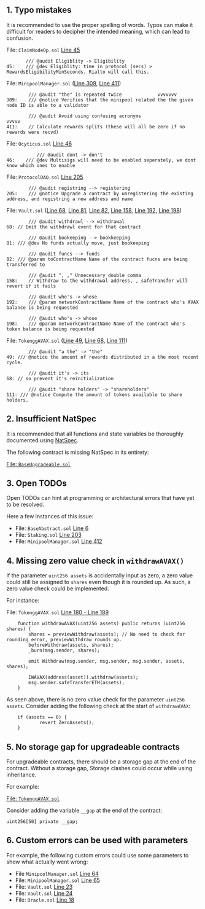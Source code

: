 ## 1. Typo mistakes

It is recommended to use the proper spelling of words. Typos can make it difficult for readers to decipher the intended meaning, which can lead to confusion.

File: `ClaimNodeOp.sol` [Line 45](https://github.com/code-423n4/2022-12-gogopool/blob/1c30b320b7105e57c92232408bc795b6d2dfa208/contracts/contract/ClaimNodeOp.sol#L45)

```
       /// @audit Eligiblity -> Eligibility
45:    /// @dev Eligiblity: time in protocol (secs) > RewardsEligibilityMinSeconds. Rialto will call this.
```

File: `MinipoolManager.sol` ([Line 309](https://github.com/code-423n4/2022-12-gogopool/blob/1c30b320b7105e57c92232408bc795b6d2dfa208/contracts/contract/MinipoolManager.sol#L309), [Line 411](https://github.com/code-423n4/2022-12-gogopool/blob/1c30b320b7105e57c92232408bc795b6d2dfa208/contracts/contract/MinipoolManager.sol#L411))

```
        /// @audit "the" is repeated twice             vvvvvvv
309:    /// @notice Verifies that the minipool related the the given node ID is able to a validator

        /// @audit Avoid using confusing acronyms                              vvvvv
411:    // Calculate rewards splits (these will all be zero if no rewards were recvd)
```

File: `Ocyticus.sol` [Line 46](https://github.com/code-423n4/2022-12-gogopool/blob/1c30b320b7105e57c92232408bc795b6d2dfa208/contracts/contract/Ocyticus.sol#L46)

```
           /// @audit dont -> don't
46:	   /// @dev Multisigs will need to be enabled seperately, we dont know which ones to enable
```

File: `ProtocolDAO.sol` [Line 205](https://github.com/code-423n4/2022-12-gogopool/blob/1c30b320b7105e57c92232408bc795b6d2dfa208/contracts/contract/ProtocolDAO.sol#L205)

```
        /// @audit registring --> registering
205:	/// @notice Upgrade a contract by unregistering the existing address, and registring a new address and name
```

File: `Vault.sol` ([Line 68](https://github.com/code-423n4/2022-12-gogopool/blob/1c30b320b7105e57c92232408bc795b6d2dfa208/contracts/contract/Vault.sol#L68), [Line 81](https://github.com/code-423n4/2022-12-gogopool/blob/1c30b320b7105e57c92232408bc795b6d2dfa208/contracts/contract/Vault.sol#L81), [Line 82](https://github.com/code-423n4/2022-12-gogopool/blob/1c30b320b7105e57c92232408bc795b6d2dfa208/contracts/contract/Vault.sol#L82), [Line 158](https://github.com/code-423n4/2022-12-gogopool/blob/1c30b320b7105e57c92232408bc795b6d2dfa208/contracts/contract/Vault.sol#L158), [Line 192](https://github.com/code-423n4/2022-12-gogopool/blob/1c30b320b7105e57c92232408bc795b6d2dfa208/contracts/contract/Vault.sol#L192), [Line 198](https://github.com/code-423n4/2022-12-gogopool/blob/1c30b320b7105e57c92232408bc795b6d2dfa208/contracts/contract/Vault.sol#L198))

```
        /// @audit withdrawl --> withdrawal
68:	// Emit the withdrawl event for that contract

        /// @audit bookeeping --> bookkeeping
81:	/// @dev No funds actually move, just bookeeping

        /// @audit funcs --> funds
82:	/// @param toContractName Name of the contract fucns are being transferred to

        /// @audit ", ," Unnecessary double comma
158:	// Withdraw to the withdrawal address, , safeTransfer will revert if it fails

        /// @audit who's -> whose
192:	/// @param networkContractName Name of the contract who's AVAX balance is being requested

        /// @audit who's -> whose
198:	/// @param networkContractName Name of the contract who's token balance is being requested
```

File: `TokenggAVAX.sol` ([Line 49](https://github.com/code-423n4/2022-12-gogopool/blob/1c30b320b7105e57c92232408bc795b6d2dfa208/contracts/contract/tokens/TokenggAVAX.sol#L49), [Line 68](https://github.com/code-423n4/2022-12-gogopool/blob/1c30b320b7105e57c92232408bc795b6d2dfa208/contracts/contract/tokens/TokenggAVAX.sol#L68), [Line 111](https://github.com/code-423n4/2022-12-gogopool/blob/1c30b320b7105e57c92232408bc795b6d2dfa208/contracts/contract/tokens/TokenggAVAX.sol#L111))

```
        /// @audit "a the" -> "the"
49:	/// @notice the amount of rewards distributed in a the most recent cycle.

        /// @audit it's -> its
68:	// so prevent it's reinitialization

        /// @audit "share holders" -> "shareholders"
111: /// @notice Compute the amount of tokens available to share holders.
```

## 2. Insufficient NatSpec

It is recommended that all functions and state variables be thoroughly documented using [NatSpec](https://docs.soliditylang.org/en/develop/natspec-format.html).

The following contract is missing NatSpec in its entirety:

[File: `BaseUpgradeable.sol`](https://github.com/code-423n4/2022-12-gogopool/blob/main/contracts/contract/BaseUpgradeable.sol)

## 3. Open TODOs

Open TODOs can hint at programming or architectural errors that have yet to be resolved.

Here a few instances of this issue:

- File: `BaseAbstract.sol` [Line 6](https://github.com/code-423n4/2022-12-gogopool/blob/1c30b320b7105e57c92232408bc795b6d2dfa208/contracts/contract/BaseAbstract.sol#L6)
- File: `Staking.sol` [Line 203](https://github.com/code-423n4/2022-12-gogopool/blob/1c30b320b7105e57c92232408bc795b6d2dfa208/contracts/contract/Staking.sol#L203)
- File: `MinipoolManager.sol` [Line 412](https://github.com/code-423n4/2022-12-gogopool/blob/1c30b320b7105e57c92232408bc795b6d2dfa208/contracts/contract/MinipoolManager.sol#L412)

## 4. Missing zero value check in `withdrawAVAX()`

If the parameter `uint256 assets` is accidentally input as zero, a zero value could still be assigned to `shares` even though it is rounded up. As such, a zero value check could be implemented.

For instance:

File: `TokenggAVAX.sol` [Line 180 - Line 189](https://github.com/code-423n4/2022-12-gogopool/blob/main/contracts/contract/tokens/TokenggAVAX.sol#L180-L189)

```solidity
	function withdrawAVAX(uint256 assets) public returns (uint256 shares) {
		shares = previewWithdraw(assets); // No need to check for rounding error, previewWithdraw rounds up.
		beforeWithdraw(assets, shares);
		_burn(msg.sender, shares);

		emit Withdraw(msg.sender, msg.sender, msg.sender, assets, shares);

		IWAVAX(address(asset)).withdraw(assets);
		msg.sender.safeTransferETH(assets);
	}
```

As seen above, there is no zero value check for the parameter `uint256 assets`. Consider adding the following check at the start of `withdrawAVAX`:

```solidity
	if (assets == 0) {
        	revert ZeroAssets();
	}
```

## 5. No storage gap for upgradeable contracts

For upgradeable contracts, there should be a storage gap at the end of the contract. Without a storage gap, Storage clashes could occur while using inheritance.

For example:

[File: `TokenggAVAX.sol`](https://github.com/code-423n4/2022-12-gogopool/blob/main/contracts/contract/tokens/TokenggAVAX.sol)

Consider adding the variable `__gap` at the end of the contract:

```solidity
uint256[50] private __gap;
```

## 6. Custom errors can be used with parameters

For example, the following custom errors could use some parameters to show what actually went wrong:

- File `MinipoolManager.sol` [Line 64](https://github.com/code-423n4/2022-12-gogopool/blob/main/contracts/contract/MinipoolManager.sol#L64)
- File: `MinipoolManager.sol` [Line 65](https://github.com/code-423n4/2022-12-gogopool/blob/main/contracts/contract/MinipoolManager.sol#L65)
- File: `Vault.sol` [Line 23](https://github.com/code-423n4/2022-12-gogopool/blob/main/contracts/contract/Vault.sol#L23)
- File: `Vault.sol` [Line 24](https://github.com/code-423n4/2022-12-gogopool/blob/main/contracts/contract/Vault.sol#L24)
- File: `Oracle.sol` [Line 18](https://github.com/code-423n4/2022-12-gogopool/blob/main/contracts/contract/Oracle.sol#L18)
